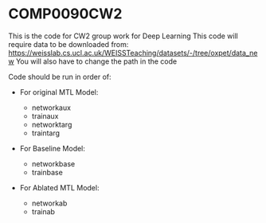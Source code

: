 # COMP0090CW2

This is the code for CW2 group work for Deep Learning
This code will require data to be downloaded from: https://weisslab.cs.ucl.ac.uk/WEISSTeaching/datasets/-/tree/oxpet/data_new
You will also have to change the path in the code

Code should be run in order of:

  - For original MTL Model:
    - networkaux
    - trainaux
    - networktarg
    - traintarg
    
  - For Baseline Model:
    - networkbase
    - trainbase
    
  - For Ablated MTL Model:
    - networkab
    - trainab
